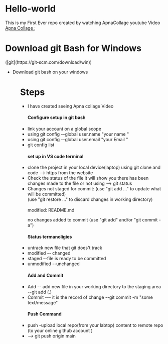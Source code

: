 # Hello-world
This is my First Ever repo created by watching ApnaCollage youtube Video [Apna Collage ](https://youtu.be/Ez8F0nW6S-w?si=WG84NekMWblEPRSh);
<br>
<h1> Download git Bash   for Windows</h1> ([git](https://git-scm.com/download/win))
<ul>
<li>Download git bash on your windows  </li>
<ul>
<h1>Steps</h1>
<ul>
<li>I have created seeing Apna collage Video </li>
<h4> Configure setup in git bash   </h4>
<li>link your account on a global scope  </li>
<li>using git config --global user.name "your name " </li>
<li>using git config --global user.email "your Email " </li>
<li>git config list  </li>
<h4>set up in VS code terminal  </h4>
<li>clone the project in your local device(laptop)  using git clone and code --> https from the website  </li>
<li>Check the status of the file it will show you there has been changes made to the file or not using --> git status  </li>
<li>Changes not staged for commit:
  (use "git add <file>..." to update what will be committed) 
  <br>
  (use "git restore <file>..." to discard changes in working directory)
  <br>
      <br> <bold> modified:   README.md <bold>
<br>

 no changes added to commit (use "git add" and/or "git commit -a") </li>
 <h4> Status termanoligies  </h4>
 <li>untrack new file that git does't track </li>
 <li>modified -- changed </li>
 <li>staged --file is ready to be committed  </li>
 <li>unmodified --unchanged  </li>
 <h4> Add and Commit   </h4>
 <li> Add -- add new file in your working directory to the staging area --git add (.)  </li>
 <li>Commit  --- it is the record of change --git commit -m "some text/message"  </li>
 <h4> Push Command   </h4>
 <li>push -upload local repo(from your labtop) content to remote repo (to your online github account ) </li>
 <li>--> git push origin main </li>
</ul>
<br>
